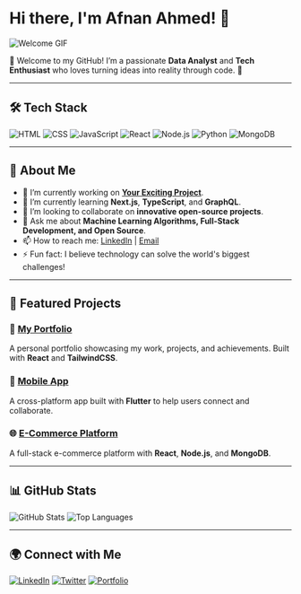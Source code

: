 # Hi there, I'm Afnan Ahmed! 👋

![Welcome GIF](https://media.giphy.com/media/v1.Y2lkPTc5MGI3NjExYjR4NHhuZWV6OThteDUzMG1tYnpoYmMxdHpxN2tzaDB5azY3am9mbCZlcD12MV9naWZzX3NlYXJjaCZjdD1n/MD0svLSDeudszrNrp0/giphy.gif)

🌟 Welcome to my GitHub! I’m a passionate **Data Analyst** and **Tech Enthusiast** who loves turning ideas into reality through code. 🚀

---

## 🛠️ Tech Stack
![HTML](https://img.shields.io/badge/-HTML-E34F26?logo=html5&logoColor=white)
![CSS](https://img.shields.io/badge/-CSS-1572B6?logo=css3&logoColor=white)
![JavaScript](https://img.shields.io/badge/-JavaScript-F7DF1E?logo=javascript&logoColor=black)
![React](https://img.shields.io/badge/-React-61DAFB?logo=react&logoColor=black)
![Node.js](https://img.shields.io/badge/-Node.js-339933?logo=node.js&logoColor=white)
![Python](https://img.shields.io/badge/-Python-3776AB?logo=python&logoColor=white)
![MongoDB](https://img.shields.io/badge/-MongoDB-47A248?logo=mongodb&logoColor=white)

---

## 🌟 About Me
- 🔭 I’m currently working on **[Your Exciting Project](https://github.com/afnana4med/YourProject)**.
- 🌱 I’m currently learning **Next.js**, **TypeScript**, and **GraphQL**.
- 👯 I’m looking to collaborate on **innovative open-source projects**.
- 💬 Ask me about **Machine Learning Algorithms, Full-Stack Development, and Open Source**.
- 📫 How to reach me: [LinkedIn](www.linkedin.com/in/a4hmed) | [Email](mailto:aa2860@sussex.ac.uk)
- ⚡ Fun fact: I believe technology can solve the world's biggest challenges!

---

## 🚀 Featured Projects
### 🌟 [My Portfolio](https://github.com/afnana4med/portfolio)
A personal portfolio showcasing my work, projects, and achievements. Built with **React** and **TailwindCSS**.

### 📱 [Mobile App](https://github.com/afnana4med/mobile-app)
A cross-platform app built with **Flutter** to help users connect and collaborate.

### 🌐 [E-Commerce Platform](https://github.com/afnana4med/ecommerce-platform)
A full-stack e-commerce platform with **React**, **Node.js**, and **MongoDB**.

---

## 📊 GitHub Stats
![GitHub Stats](https://github-readme-stats.vercel.app/api?username=afnana4med&show_icons=true&theme=radical)
![Top Languages](https://github-readme-stats.vercel.app/api/top-langs/?username=afnana4med&layout=compact&theme=radical)

---

## 🌍 Connect with Me
[![LinkedIn](https://img.shields.io/badge/-LinkedIn-blue?logo=linkedin&logoColor=white)](www.linkedin.com/in/a4hmed)
[![Twitter](https://img.shields.io/badge/-Twitter-1DA1F2?logo=twitter&logoColor=white)](https://x.com/Afnan31831279)
[![Portfolio](https://img.shields.io/badge/-Portfolio-black?logo=github&logoColor=white)](https://yourportfolio.com)
